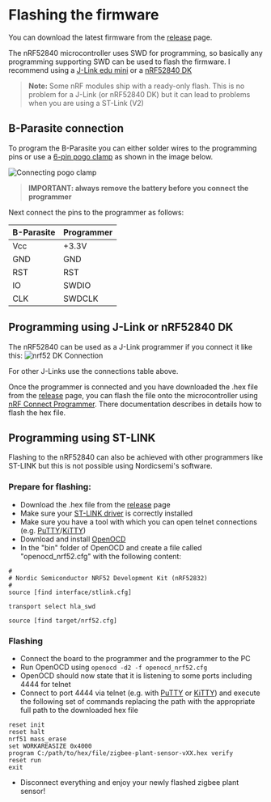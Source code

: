 # Flashing the firmware
You can download the latest firmware from the [release](https://github.com/stanvn/zigbee-plant-sensor/releases) page. 

The nRF52840 microcontroller uses SWD for programming, so basically any programming supporting SWD can be used to flash the firmware. I recommend using a [J-Link edu mini](https://www.adafruit.com/product/3571) or a [nRF52840 DK](https://www.nordicsemi.com/Products/Development-hardware/nrf52840-dk)

>**Note:** Some nRF modules ship with a ready-only flash. This is no problem for a J-Link (or nRF52840 DK) but it can lead to problems when you are using a ST-Link (V2)


## B-Parasite connection
To program the B-Parasite you can either solder wires to the programming pins or use a [6-pin pogo clamp](https://www.aliexpress.com/item/1005003667993025.html?pdp_npi=2%40dis%21EUR%21€%2011%2C28%21€%208%2C45%21%21%21%21%21%40211b423c16668977269877020ef735%2112000026719919447%21btf&_t=pvid:bf1f0be6-8bd6-4cfb-a538-c67a0824794a&afTraceInfo=1005003667993025__pc__c_ppc_item_bridge__xxxxxx__1666897727&spm=a2g0o.ppclist.product.mainProduct) as shown in the image below. 

![Connecting pogo clamp](https://github.com/stanvn/zigbee-plant-sensor/blob/main/docs/images/pogopins.jpg)

> **IMPORTANT: always remove the battery before you connect the programmer**

Next connect the pins to the programmer as follows:

| B-Parasite | Programmer |
| ---------- | ---------- |
| Vcc        | +3.3V      |
| GND        | GND        |
| RST        | RST        |
| IO         | SWDIO      |
| CLK        | SWDCLK     |

## Programming using J-Link or nRF52840 DK
The nRF52840 can be used as a J-Link programmer if you connect it like this:
![nrf52 DK Connection](https://github.dev/stanvn/zigbee-plant-sensor/blob/main/docs/images/nrf52-dk-connection.png)

For other J-Links use the connections table above.

Once the programmer is connected and you have downloaded the .hex file from the [release](https://github.com/stanvn/zigbee-plant-sensor/releases) page, you can flash the file onto the microcontroller using [nRF Connect Programmer](https://infocenter.nordicsemi.com/index.jsp?topic=/struct_nrftools/struct/nrftools_nrfconnect.html). There documentation describes in details how to flash the hex file.

## Programming using ST-LINK
Flashing to the nRF52840 can also be achieved with other programmers like ST-LINK but this is not possible using Nordicsemi's software.

### Prepare for flashing:
- Download the .hex file from the [release](https://github.com/stanvn/zigbee-plant-sensor/releases) page
- Make sure your [ST-LINK driver](https://os.mbed.com/teams/ST/wiki/ST-Link-Driver) is correctly installed
- Make sure you have a tool with which you can open telnet connections (e.g. [PuTTY](https://www.chiark.greenend.org.uk/~sgtatham/putty/putty)/[KiTTY](https://9bis.net/kitty/))
- Download and install  [OpenOCD](https://gnutoolchains.com/arm-eabi/openocd/)
- In the "bin" folder of OpenOCD and create a file called "openocd_nrf52.cfg" with the following content:
```
#
# Nordic Semiconductor NRF52 Development Kit (nRF52832)
#
source [find interface/stlink.cfg]

transport select hla_swd

source [find target/nrf52.cfg]
```

### Flashing
- Connect the board to the programmer and the programmer to the PC
- Run OpenOCD using `openocd -d2 -f openocd_nrf52.cfg`
- OpenOCD should now state that it is listening to some ports including 4444 for telnet
- Connect to port 4444 via telnet (e.g. with [PuTTY](https://www.chiark.greenend.org.uk/~sgtatham/putty/putty) or [KiTTY](https://9bis.net/kitty/)) and execute the following set of commands replacing the path with the appropriate full path to the downloaded hex file
```
reset init
reset halt
nrf51 mass_erase
set WORKAREASIZE 0x4000
program C:/path/to/hex/file/zigbee-plant-sensor-vXX.hex verify
reset run
exit
```
- Disconnect everything and enjoy your newly flashed zigbee plant sensor!


 